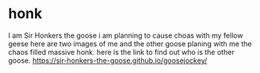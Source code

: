 # honk
I am Sir Honkers the goose i am planning to cause choas with my fellow geese here are two images of me and the other goose planing with me the chaos filled massive honk. here is the link to find out who is the other goose. https://sir-honkers-the-goose.github.io/goosejockey/ 
